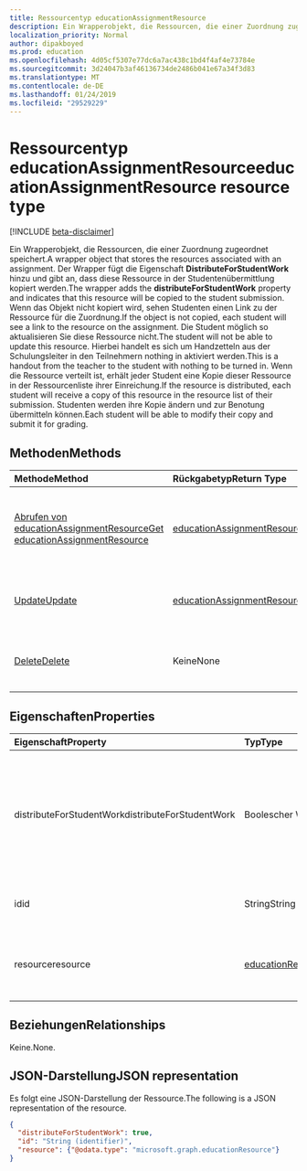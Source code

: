 ```yaml
---
title: Ressourcentyp educationAssignmentResource
description: Ein Wrapperobjekt, die Ressourcen, die einer Zuordnung zugeordnet speichert. Der Wrapper fügt die Eigenschaft **DistributeForStudentWork** hinzu und gibt an, dass diese Ressource wird
localization_priority: Normal
author: dipakboyed
ms.prod: education
ms.openlocfilehash: 4d05cf5307e77dc6a7ac438c1bd4f4af4e73784e
ms.sourcegitcommit: 3d24047b3af46136734de2486b041e67a34f3d83
ms.translationtype: MT
ms.contentlocale: de-DE
ms.lasthandoff: 01/24/2019
ms.locfileid: "29529229"
---
```

# <a name="educationassignmentresource-resource-type"></a><span data-ttu-id="fbd96-104">Ressourcentyp educationAssignmentResource</span><span class="sxs-lookup"><span data-stu-id="fbd96-104">educationAssignmentResource resource type</span></span>

[!INCLUDE [beta-disclaimer](../../includes/beta-disclaimer.md)]

<span data-ttu-id="fbd96-105">Ein Wrapperobjekt, die Ressourcen, die einer Zuordnung zugeordnet speichert.</span><span class="sxs-lookup"><span data-stu-id="fbd96-105">A wrapper object that stores the resources associated with an assignment.</span></span> <span data-ttu-id="fbd96-106">Der Wrapper fügt die Eigenschaft **DistributeForStudentWork** hinzu und gibt an, dass diese Ressource in der Studentenübermittlung kopiert werden.</span><span class="sxs-lookup"><span data-stu-id="fbd96-106">The wrapper adds the **distributeForStudentWork** property and indicates that this resource will be copied to the student submission.</span></span>  <span data-ttu-id="fbd96-107">Wenn das Objekt nicht kopiert wird, sehen Studenten einen Link zu der Ressource für die Zuordnung.</span><span class="sxs-lookup"><span data-stu-id="fbd96-107">If the object is not copied, each student will see a link to the resource on the assignment.</span></span> <span data-ttu-id="fbd96-108">Die Student möglich so aktualisieren Sie diese Ressource nicht.</span><span class="sxs-lookup"><span data-stu-id="fbd96-108">The student will not be able to update this resource.</span></span> <span data-ttu-id="fbd96-109">Hierbei handelt es sich um Handzetteln aus der Schulungsleiter in den Teilnehmern nothing in aktiviert werden.</span><span class="sxs-lookup"><span data-stu-id="fbd96-109">This is a handout from the teacher to the student with nothing to be turned in.</span></span> <span data-ttu-id="fbd96-110">Wenn die Ressource verteilt ist, erhält jeder Student eine Kopie dieser Ressource in der Ressourcenliste ihrer Einreichung.</span><span class="sxs-lookup"><span data-stu-id="fbd96-110">If the resource is distributed, each student will receive a copy of this resource in the resource list of their submission.</span></span> <span data-ttu-id="fbd96-111">Studenten werden ihre Kopie ändern und zur Benotung übermitteln können.</span><span class="sxs-lookup"><span data-stu-id="fbd96-111">Each student will be able to modify their copy and submit it for grading.</span></span>


## <a name="methods"></a><span data-ttu-id="fbd96-112">Methoden</span><span class="sxs-lookup"><span data-stu-id="fbd96-112">Methods</span></span>

| <span data-ttu-id="fbd96-113">Methode</span><span class="sxs-lookup"><span data-stu-id="fbd96-113">Method</span></span>           | <span data-ttu-id="fbd96-114">Rückgabetyp</span><span class="sxs-lookup"><span data-stu-id="fbd96-114">Return Type</span></span>    |<span data-ttu-id="fbd96-115">Beschreibung</span><span class="sxs-lookup"><span data-stu-id="fbd96-115">Description</span></span>|
|:---------------|:--------|:----------|
|[<span data-ttu-id="fbd96-116">Abrufen von educationAssignmentResource</span><span class="sxs-lookup"><span data-stu-id="fbd96-116">Get educationAssignmentResource</span></span>](../api/educationassignmentresource-get.md) | [<span data-ttu-id="fbd96-117">educationAssignmentResource</span><span class="sxs-lookup"><span data-stu-id="fbd96-117">educationAssignmentResource</span></span>](educationassignmentresource.md) |<span data-ttu-id="fbd96-118">Lesen Sie Eigenschaften und die Beziehungen eines **EducationAssignmentResource** -Objekts.</span><span class="sxs-lookup"><span data-stu-id="fbd96-118">Read properties and relationships of an **educationAssignmentResource** object.</span></span>|
|[<span data-ttu-id="fbd96-119">Update</span><span class="sxs-lookup"><span data-stu-id="fbd96-119">Update</span></span>](../api/educationassignmentresource-update.md) | [<span data-ttu-id="fbd96-120">educationAssignmentResource</span><span class="sxs-lookup"><span data-stu-id="fbd96-120">educationAssignmentResource</span></span>](educationassignmentresource.md) |<span data-ttu-id="fbd96-121">Aktualisieren eines **EducationAssignmentResource** -Objekts.</span><span class="sxs-lookup"><span data-stu-id="fbd96-121">Update an **educationAssignmentResource** object.</span></span> |
|[<span data-ttu-id="fbd96-122">Delete</span><span class="sxs-lookup"><span data-stu-id="fbd96-122">Delete</span></span>](../api/educationassignmentresource-delete.md) | <span data-ttu-id="fbd96-123">Keine</span><span class="sxs-lookup"><span data-stu-id="fbd96-123">None</span></span> |<span data-ttu-id="fbd96-124">Löschen eines **EducationAssignmentResource** -Objekts.</span><span class="sxs-lookup"><span data-stu-id="fbd96-124">Delete an **educationAssignmentResource** object.</span></span> |

## <a name="properties"></a><span data-ttu-id="fbd96-125">Eigenschaften</span><span class="sxs-lookup"><span data-stu-id="fbd96-125">Properties</span></span>
| <span data-ttu-id="fbd96-126">Eigenschaft</span><span class="sxs-lookup"><span data-stu-id="fbd96-126">Property</span></span>     | <span data-ttu-id="fbd96-127">Typ</span><span class="sxs-lookup"><span data-stu-id="fbd96-127">Type</span></span>   |<span data-ttu-id="fbd96-128">Beschreibung</span><span class="sxs-lookup"><span data-stu-id="fbd96-128">Description</span></span>|
|:---------------|:--------|:----------|
|<span data-ttu-id="fbd96-129">distributeForStudentWork</span><span class="sxs-lookup"><span data-stu-id="fbd96-129">distributeForStudentWork</span></span>|<span data-ttu-id="fbd96-130">Boolescher Wert</span><span class="sxs-lookup"><span data-stu-id="fbd96-130">Boolean</span></span>|<span data-ttu-id="fbd96-131">Gibt an, ob diese Ressource in jeder Studentenübermittlung für Änderung und Übermittlung kopiert werden sollen.</span><span class="sxs-lookup"><span data-stu-id="fbd96-131">Indicates whether this resource should be copied to each student submission for modification and submission.</span></span>|
|<span data-ttu-id="fbd96-132">id</span><span class="sxs-lookup"><span data-stu-id="fbd96-132">id</span></span>|<span data-ttu-id="fbd96-133">String</span><span class="sxs-lookup"><span data-stu-id="fbd96-133">String</span></span>| <span data-ttu-id="fbd96-134">Die ID der Ressource.</span><span class="sxs-lookup"><span data-stu-id="fbd96-134">ID of this resource.</span></span> <span data-ttu-id="fbd96-135">Schreibgeschützt.</span><span class="sxs-lookup"><span data-stu-id="fbd96-135">Read-only.</span></span>|
|<span data-ttu-id="fbd96-136">resource</span><span class="sxs-lookup"><span data-stu-id="fbd96-136">resource</span></span>|[<span data-ttu-id="fbd96-137">educationResource</span><span class="sxs-lookup"><span data-stu-id="fbd96-137">educationResource</span></span>](educationresource.md)|<span data-ttu-id="fbd96-138">Resource-Objekt, das diese Zuordnung zugeordnet wurde.</span><span class="sxs-lookup"><span data-stu-id="fbd96-138">Resource object that has been associated with this assignment.</span></span>|

## <a name="relationships"></a><span data-ttu-id="fbd96-139">Beziehungen</span><span class="sxs-lookup"><span data-stu-id="fbd96-139">Relationships</span></span>
<span data-ttu-id="fbd96-140">Keine.</span><span class="sxs-lookup"><span data-stu-id="fbd96-140">None.</span></span>


## <a name="json-representation"></a><span data-ttu-id="fbd96-141">JSON-Darstellung</span><span class="sxs-lookup"><span data-stu-id="fbd96-141">JSON representation</span></span>

<span data-ttu-id="fbd96-142">Es folgt eine JSON-Darstellung der Ressource.</span><span class="sxs-lookup"><span data-stu-id="fbd96-142">The following is a JSON representation of the resource.</span></span>

<!-- {
  "blockType": "resource",
  "optionalProperties": [

  ],
  "@odata.type": "microsoft.graph.educationAssignmentResource"
}-->

```json
{
  "distributeForStudentWork": true,
  "id": "String (identifier)",
  "resource": {"@odata.type": "microsoft.graph.educationResource"}
}

```

<!-- uuid: 8fcb5dbc-d5aa-4681-8e31-b001d5168d79
2015-10-25 14:57:30 UTC -->
<!--
{
  "type": "#page.annotation",
  "description": "educationAssignmentResource resource",
  "keywords": "",
  "section": "documentation",
  "tocPath": "",
  "suppressions": [
    "Error: /api-reference/beta/resources/educationassignmentresource.md:\r\n      Exception processing links.\r\n    System.ArgumentException: Link Definition was null. Link text: !INCLUDE [beta-disclaimer](../../includes/beta-disclaimer.md)\r\n      at ApiDoctor.Validation.DocFile.get_LinkDestinations()\r\n      at ApiDoctor.Validation.DocSet.ValidateLinks(Boolean includeWarnings, String[] relativePathForFiles, IssueLogger issues, Boolean requireFilenameCaseMatch, Boolean printOrphanedFiles)"
  ]
}
-->
